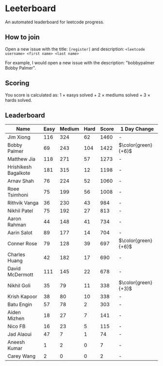 # Leeterboard

An automated leaderboard for leetcode progress.

## How to join

Open a new issue with the title: `[register]` and description:
`<leetcode username> <first name> <last name>`

For example, I would open a new issue with the description: "bobbypalmer Bobby Palmer".

## Scoring

You score is calculated as:
1 $\times$ easys solved + 2 $\times$ mediums solved + 3 $\times$ hards solved.

## Leaderboard
| Name | Easy | Medium | Hard | Score | 1 Day Change |
| --- | --- | --- | --- | --- | --- |
| Jim Xiong | 116 | 324 | 62 | 1460 | - |
| Bobby Palmer | 69 | 243 | 104 | 1422 | $\color{green}{+6}$ |
| Matthew Jia | 118 | 271 | 57 | 1273 | - |
| Hrishikesh Bagalkote | 181 | 315 | 12 | 1198 | - |
| Arnav Shah | 76 | 224 | 52 | 1060 | - |
| Roee Tsimhoni | 75 | 199 | 56 | 1008 | - |
| Rithvik Vanga | 36 | 230 | 43 | 984 | - |
| Nikhil Patel | 75 | 192 | 27 | 813 | - |
| Aaron Rahman | 44 | 148 | 41 | 734 | - |
| Aarin Salot | 89 | 177 | 14 | 704 | - |
| Conner Rose | 79 | 128 | 39 | 697 | $\color{green}{+6}$ |
| Charles Huang | 42 | 182 | 17 | 690 | - |
| David McDermott | 111 | 145 | 22 | 678 | - |
| Nikhil Goli | 35 | 79 | 11 | 338 | $\color{green}{+3}$ |
| Krish Kapoor | 38 | 80 | 10 | 338 | - |
| Batu Engin | 57 | 78 | 2 | 303 | - |
| Aiden Mizhen | 18 | 27 | 7 | 141 | - |
| Nico FB | 16 | 23 | 5 | 115 | - |
| Jad Alaoui | 47 | 7 | 1 | 74 | - |
| Aneesh Kumar | 1 | 2 | 0 | 7 | - |
| Carey Wang | 2 | 0 | 0 | 2 | - |
